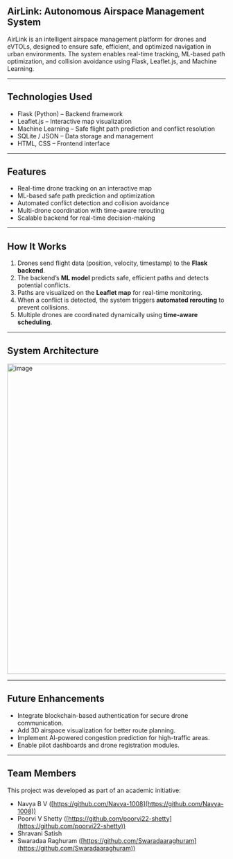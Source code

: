 ## AirLink: Autonomous Airspace Management System

AirLink is an intelligent airspace management platform for drones and eVTOLs, designed to ensure safe, efficient, and optimized navigation in urban environments. The system enables real-time tracking, ML-based path optimization, and collision avoidance using Flask, Leaflet.js, and Machine Learning.

---

## Technologies Used

* Flask (Python) – Backend framework
* Leaflet.js – Interactive map visualization
* Machine Learning – Safe flight path prediction and conflict resolution
* SQLite / JSON – Data storage and management
* HTML, CSS – Frontend interface

---

## Features

* Real-time drone tracking on an interactive map
* ML-based safe path prediction and optimization
* Automated conflict detection and collision avoidance
* Multi-drone coordination with time-aware rerouting
* Scalable backend for real-time decision-making

---

## How It Works

1. Drones send flight data (position, velocity, timestamp) to the **Flask backend**.
2. The backend’s **ML model** predicts safe, efficient paths and detects potential conflicts.
3. Paths are visualized on the **Leaflet map** for real-time monitoring.
4. When a conflict is detected, the system triggers **automated rerouting** to prevent collisions.
5. Multiple drones are coordinated dynamically using **time-aware scheduling**.

---

## System Architecture

<img width="884" height="714" alt="image" src="https://github.com/user-attachments/assets/c200dd03-5737-4b23-b7fd-54b9958d4742" /> 

---

## Future Enhancements

* Integrate blockchain-based authentication for secure drone communication.
* Add 3D airspace visualization for better route planning.
* Implement AI-powered congestion prediction for high-traffic areas.
* Enable pilot dashboards and drone registration modules.

---

## Team Members

This project was developed as part of an academic initiative:

* Navya B V ([https://github.com/Navya-1008](https://github.com/Navya-1008))
* Poorvi V Shetty ([https://github.com/poorvi22-shetty](https://github.com/poorvi22-shetty))
* Shravani Satish
* Swaradaa Raghuram ([https://github.com/Swaradaaraghuram](https://github.com/Swaradaaraghuram))
